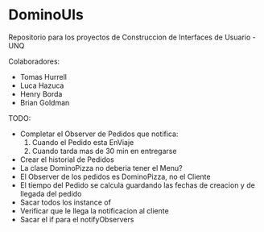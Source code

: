 # DominoUIs
Repositorio para los proyectos de Construccion de Interfaces de Usuario - UNQ

Colaboradores:
- Tomas Hurrell
- Luca Hazuca
- Henry Borda
- Brian Goldman

TODO:
- Completar el Observer de Pedidos que notifica:
  1) Cuando el Pedido esta EnViaje
  2) Cuando tarda mas de 30 min en entregarse
- Crear el historial de Pedidos
- La clase DominoPizza no deberia tener el Menu?
- El Observer de los pedidos es DominoPizza, no el Cliente
- El tiempo del Pedido se calcula guardando las fechas de creacion y de llegada del pedido
- Sacar todos los instance of
- Verificar que le llega la notificacion al cliente 
- Sacar el if para el notifyObservers
